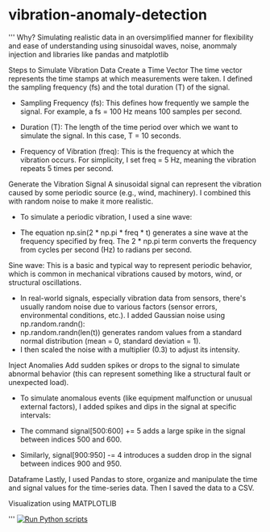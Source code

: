 # vibration-anomaly-detection
'''
Why? Simulating realistic data in an oversimplified manner for flexibility and ease of understanding using sinusoidal waves, noise, anommaly injection and libraries like pandas and matplotlib

Steps to Simulate Vibration Data
Create a Time Vector
The time vector represents the time stamps at which measurements were taken. I defined the sampling frequency (fs) and the total duration (T) of the signal.
 
 - Sampling Frequency (fs): This defines how frequently we sample the signal. For example, a fs = 100 Hz means 100 samples per second.

 - Duration (T): The length of the time period over which we want to simulate the signal. In this case, T = 10 seconds.

 - Frequency of Vibration (freq): This is the frequency at which the vibration occurs. For simplicity, I set freq = 5 Hz, meaning the vibration repeats 5 times per second.
  
Generate the Vibration Signal
A sinusoidal signal can represent the vibration caused by some periodic source (e.g., wind, machinery). I combined this with random noise to make it more realistic.

  - To simulate a periodic vibration, I used a sine wave:

  - The equation np.sin(2 * np.pi * freq * t) generates a sine wave at the frequency specified by freq. The 2 * np.pi term converts the frequency from cycles per second (Hz)     to radians per second.

Sine wave: This is a basic and typical way to represent periodic behavior, which is common in mechanical vibrations caused by motors, wind, or structural oscillations.

  - In real-world signals, especially vibration data from sensors, there's usually random noise due to various factors (sensor errors, environmental conditions, etc.). I         added Gaussian noise using np.random.randn():
  - np.random.randn(len(t)) generates random values from a standard normal distribution (mean = 0, standard deviation = 1).
  - I then scaled the noise with a multiplier (0.3) to adjust its intensity.

Inject Anomalies
Add sudden spikes or drops to the signal to simulate abnormal behavior (this can represent something like a structural fault or unexpected load).

  - To simulate anomalous events (like equipment malfunction or unusual external factors), I added spikes and dips in the signal at specific intervals:

  - The command signal[500:600] += 5 adds a large spike in the signal between indices 500 and 600.

  - Similarly, signal[900:950] -= 4 introduces a sudden drop in the signal between indices 900 and 950.
  
Dataframe
Lastly, I used Pandas to store, organize and manipulate the time and signal values for the time-series data. Then I saved the data to a CSV.

Visualization using MATPLOTLIB
   
   
   '''
[![Run Python scripts](https://github.com/shahriarimran/shm-preprocessing-project/actions/workflows/python-ci.yml/badge.svg)](https://github.com/shahriarimran/shm-preprocessing-project/actions/workflows/python-ci.yml)
